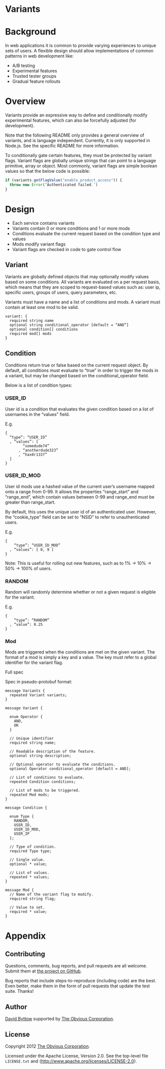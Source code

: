 # Variants

# Background
In web applications it is common to provide varying experiences to unique sets of users. A flexible design should allow implementations of common patterns in web development like:

* A/B testing
* Experimental features
* Trusted tester groups
* Gradual feature rollouts

# Overview

Variants provide an expressive way to define and conditionally modify experimental features, which can also be forcefully adjusted (for development).

Note that the following README only provides a general overview of variants, and is language independent. Currently, it is only supported in Node.js. See the specific README for more information.

To conditionally gate certain features, they must be protected by variant flags. Variant flags are globally unique strings that can point to a language primitive, array or object. Most commonly, variant flags are simple boolean values so that the below code is possible:

```js
if (variants.getFlagValue("enable_product_access")) {
  throw new Error(‘Authenticated failed.’)
}
```

# Design

* Each service contains variants
* Variants contain 0 or more conditions and 1 or more mods
* Conditions evaluate the current request based on the condition type and values
* Mods modify variant flags
* Variant flags are checked in code to gate control flow

## Variant

Variants are globally defined objects that may optionally modify values based on some conditions. All variants are evaluated on a per request basis, which means that they are scoped to request-based values such as: user ip, specific users, groups of users, query parameters, etc.

Variants must have a name and a list of conditions and mods. A variant must contain at least one mod to be valid.

```
variant: {
  required string name
  optional string conditional_operator [default = “AND”]
  optional condition[] conditions
  required mod[] mods
}
```

## Condition

Conditions return true or false based on the current request object. By default, all conditions must evaluate to “true” in order to trigger the mods in a variant, but may be changed based on the conditional_operator field.

Below is a list of condition types:

### USER_ID

User id is a condition that evaluates the given condition based on a list of usernames in the “values” field.

E.g.
```
{
  “type”: “USER_ID”
  , “values”: [
        “somedude74”
      , “anotherdude323”
      , “hax0r1337”
  ]
}
```

### USER_ID_MOD

User id mods use a hashed value of the current user’s username mapped onto a range from 0-99. It allows the properties “range_start” and “range_end”, which contain values between 0-99 and range_end must be greater than range_start.

By default, this uses the unique user id of an authenticated user. However, the “cookie_type” field can be set to “NSID” to refer to unauthenticated users.

E.g.
```
{
    “type”: “USER_ID_MOD”
  , “values”: [ 0, 9 ]
}
```

Note: This is useful for rolling out new features, such as to 1% -> 10% -> 50% -> 100% of users.

### RANDOM

Random will randomly determine whether or not a given request is eligible for the variant. 

E.g.
```
{
    “type”: “RANDOM”
  , “value”: 0.25
}
```

### Mod

Mods are triggered when the conditions are met on the given variant. The format of a mod is simply a key and a value. The key must refer to a global identifier for the variant flag.

Full spec

Spec in pseudo-protobuf format:

```
message Variants {
  repeated Variant variants;
}

message Variant {

  enum Operator {
    AND,
    OR
  }

  // Unique identifier
  required string name;

  // Readable description of the feature.
  optional string description;

  // Optional operator to evaluate the conditions.
  optional Operator conditional_operator [default = AND];

  // List of conditions to evaluate.
  repeated Condition conditions;

  // List of mods to be triggered.
  repeated Mod mods;
}

message Condition {

  enum Type {
    RANDOM,
    USER_ID,
    USER_ID_MOD,
    USER_IP
  };

  // Type of condition.
  required Type type;

  // Single value.
  optional * value;

  // List of values.
  repeated * values;
}

message Mod {
  // Name of the variant flag to modify.
  required string flag;

  // Value to set.
  required * value;
}
```

# Appendix

## Contributing

Questions, comments, bug reports, and pull requests are all welcome.
Submit them at [the project on GitHub](https://github.com/Obvious/variants/).

Bug reports that include steps-to-reproduce (including code) are the
best. Even better, make them in the form of pull requests that update
the test suite. Thanks!


## Author

[David Byttow](https://github.com/guitardave24)
supported by [The Obvious Corporation](http://obvious.com/).


## License

Copyright 2012 [The Obvious Corporation](http://obvious.com/).

Licensed under the Apache License, Version 2.0.
See the top-level file `LICENSE.txt` and
(http://www.apache.org/licenses/LICENSE-2.0).
